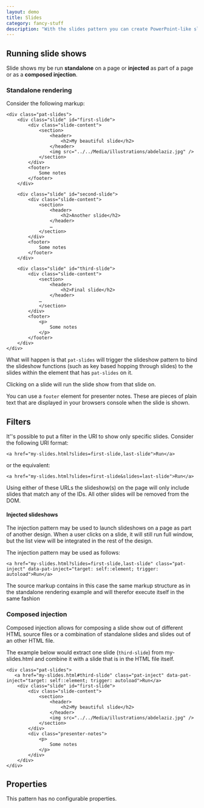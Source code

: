 ```yaml
---
layout: demo
title: Slides
category: fancy-stuff
description: "With the slides pattern you can create PowerPoint-like slide shows with web standards."
---
```


## Running slide shows
Slide shows my be run **standalone** on a page or **injected** as part of a page or as a **composed injection**.

### Standalone rendering
Consider the following markup:

	<div class="pat-slides">	
		<div class="slide" id="first-slide">
			<div class="slide-content">
				<section>
					<header>
						<h2>My beautiful slide</h2>
					</header>
					<img src="../../Media/illustrations/abdelaziz.jpg" />
				</section>
			</div>
			<footer>
			    Some notes
			</footer>
		</div>
		
		<div class="slide" id="second-slide">
			<div class="slide-content">
				<section>
					<header>
						<h2>Another slide</h2>
					</header>
					…
				</section>
			</div>
			<footer>
			    Some notes
			</footer>
		</div>
							
		<div class="slide" id="third-slide">
			<div class="slide-content">
				<section>
					<header>
						<h2>Final slide</h2>
					</header>
                …	
				</section>
			</div>
			<footer>
				<p>
				    Some notes
				</p>				    
			</footer>
		</div>
	</div>

What will happen is that ``pat-slides`` will trigger the slideshow pattern to bind the slideshow functions (such as key based hopping through slides) to the slides within the element that has `pat-slides` on it. 

Clicking on a slide will run the slide show from that slide on.

You can use a ``footer`` element for presenter notes. These are pieces of plain text that are displayed in your browsers console when the slide is shown. 

## Filters
It''s possible to put a filter in the URI to show only specific slides. Consider the following URI format:

    <a href="my-slides.html?slides=first-slide,last-slide">Run</a>

or the equivalent:

    <a href="my-slides.html?slides=first-slide&slides=last-slide">Run</a>

Using either of these URLs the slideshow(s) on the page will only include slides that match any of the IDs. All other slides will be removed from the DOM.

#### Injected slideshows
The injection pattern may be used to launch slideshows on a page as part of another design. When a user clicks on a slide, it will still run full window, but the list view will be integrated in the rest of the design. 

The injection pattern may be used as follows:

    <a href="my-slides.html?slides=first-slide,last-slide" class="pat-inject" data-pat-inject="target: self::element; trigger: autoload">Run</a>            
    
The source markup contains in this case the same markup structure as in the standalone rendering example and will therefor execute itself in the same fashion 

### Composed injection
Composed injection allows for composing a slide show out of different HTML source files or a combination of standalone slides and slides out of an other HTML file. 

The example below would extract one slide (`third-slide`) from my-slides.html and combine it with a slide that is in the HTML file itself. 

	<div class="pat-slides">		
	   <a href="my-slides.html#third-slide" class="pat-inject" data-pat-inject="target: self::element; trigger: autoload">Run</a>
		<div class="slide" id="first-slide">
			<div class="slide-content">
				<section>
					<header>
						<h2>My beautiful slide</h2>
					</header>
					<img src="../../Media/illustrations/abdelaziz.jpg" />
				</section>
			</div>
			<div class="presenter-notes">
				<p>
				    Some notes
				</p>
			</div>
		</div>
	</div>

## Properties

This pattern has no configurable properties.

